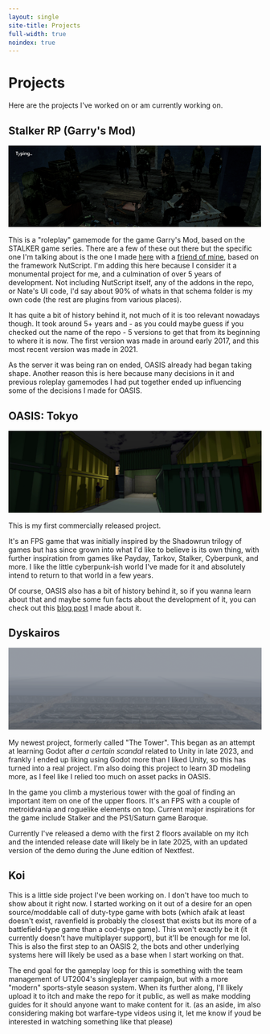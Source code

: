 ```yaml
---
layout: single
site-title: Projects
full-width: true
noindex: true
---
```

# Projects

Here are the projects I've worked on or am currently working on.

## Stalker RP (Garry's Mod)
![ppl](/assets/images/hl2_JI82pfAuj2.png)

This is a "roleplay" gamemode for the game Garry's Mod, based on the STALKER game series. There are a few of these out there but the specific one I'm talking about is the one I made [here](https://github.com/sky675/srpv5) with a [friend of mine](https://github.com/NateStanley), based on the framework NutScript. I'm adding this here because I consider it a monumental project for me, and a culmination of over 5 years of development. Not including NutScript itself, any of the addons in the repo, or Nate's UI code, I'd say about 90% of whats in that schema folder is my own code (the rest are plugins from various places).

It has quite a bit of history behind it, not much of it is too relevant nowadays though. It took around 5+ years and - as you could maybe guess if you checked out the name of the repo - 5 versions to get that from its beginning to where it is now. The first version was made in around early 2017, and this most recent version was made in 2021. 

As the server it was being ran on ended, OASIS already had began taking shape. Another reason this is here because many decisions in it and previous roleplay gamemodes I had put together ended up influencing some of the decisions I made for OASIS.

## OASIS: Tokyo
![library hero](/assets/images/library_hero.png)

This is my first commercially released project.

It's an FPS game that was initially inspired by the Shadowrun trilogy of games but has since grown into what I'd like to believe is its own thing, with further inspiration from games like Payday, Tarkov, Stalker, Cyberpunk, and more. I like the little cyberpunk-ish world I've made for it and absolutely intend to return to that world in a few years.

Of course, OASIS also has a bit of history behind it, so if you wanna learn about that and maybe some fun facts about the development of it, you can check out this [blog post](/oasis/the-history-of-oasis/) I made about it.


## Dyskairos
![tower](/assets/images/tower1.png)

My newest project, formerly called "The Tower". This began as an attempt at learning Godot after *a certain scandal* related to Unity in late 2023, and frankly I ended up liking using Godot more than I liked Unity, so this has turned into a real project. I'm also doing this project to learn 3D modeling more, as I feel like I relied too much on asset packs in OASIS.

In the game you climb a mysterious tower with the goal of finding an important item on one of the upper floors. It's an FPS with a couple of metroidvania and roguelike elements on top. Current major inspirations for the game include Stalker and the PS1/Saturn game Baroque.

Currently I've released a demo with the first 2 floors available on my itch and the intended release date will likely be in late 2025, with an updated version of the demo during the June edition of Nextfest.

## Koi

This is a little side project I've been working on. I don't have too much to show about it right now. I started working on it out of a desire for an open source/moddable call of duty-type game with bots (which afaik at least doesn't exist, ravenfield is probably the closest that exists but its more of a battlefield-type game than a cod-type game). This won't exactly be it (it currently doesn't have multiplayer support), but it'll be enough for me lol. This is also the first step to an OASIS 2, the bots and other underlying systems here will likely be used as a base when I start working on that. 

The end goal for the gameplay loop for this is something with the team management of UT2004's singleplayer campaign, but with a more "modern" sports-style season system. When its further along, I'll likely upload it to itch and make the repo for it public, as well as make modding guides for it should anyone want to make content for it. (as an aside, im also considering making bot warfare-type videos using it, let me know if youd be interested in watching something like that please)